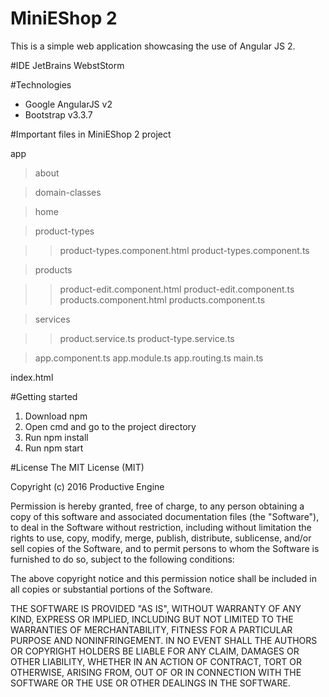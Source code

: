 # MiniEShop 2
This is a simple web application showcasing the use of Angular JS 2.

#IDE
JetBrains WebstStorm

#Technologies
* Google AngularJS v2
* Bootstrap v3.3.7

#Important files in MiniEShop 2 project

app
>about

>domain-classes

>home

>product-types

>>product-types.component.html
>>product-types.component.ts

>products

>>product-edit.component.html
>>product-edit.component.ts
>>products.component.html
>>products.component.ts

>services

>>product.service.ts
>>product-type.service.ts

>app.component.ts
>app.module.ts
>app.routing.ts
>main.ts

index.html

#Getting started
1. Download npm
2. Open cmd and go to the project directory
3. Run npm install
4. Run npm start

#License
The MIT License (MIT)

Copyright (c) 2016 Productive Engine

Permission is hereby granted, free of charge, to any person obtaining a copy of this software and associated documentation files (the "Software"), to deal in the Software without restriction, including without limitation the rights to use, copy, modify, merge, publish, distribute, sublicense, and/or sell copies of the Software, and to permit persons to whom the Software is furnished to do so, subject to the following conditions:

The above copyright notice and this permission notice shall be included in all copies or substantial portions of the Software.

THE SOFTWARE IS PROVIDED "AS IS", WITHOUT WARRANTY OF ANY KIND, EXPRESS OR IMPLIED, 
INCLUDING BUT NOT LIMITED TO THE WARRANTIES OF MERCHANTABILITY, 
FITNESS FOR A PARTICULAR PURPOSE AND NONINFRINGEMENT. IN NO EVENT SHALL THE AUTHORS OR COPYRIGHT HOLDERS BE LIABLE FOR ANY CLAIM, 
DAMAGES OR OTHER LIABILITY, WHETHER IN AN ACTION OF CONTRACT, TORT OR OTHERWISE, ARISING FROM, OUT OF OR IN
CONNECTION WITH THE SOFTWARE OR THE USE OR OTHER DEALINGS IN THE SOFTWARE.
